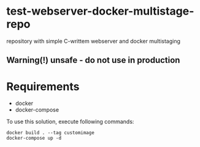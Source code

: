 # test-webserver-docker-multistage-repo
repository with simple C-writtem webserver and docker multistaging

## Warning(!) unsafe - do not use in production
# Requirements
* docker
* docker-compose<br />

To use this solution, execute following commands:<br />

``` docker build . --tag customimage ```<br />
``` docker-compose up -d ```<br />
